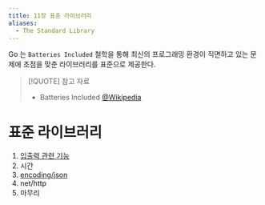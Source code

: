 ```yaml
---
title: 11장 표준 라이브러리
aliases:
  - The Standard Library
---
```


Go 는 `Batteries Included` 철학을 통해 최신의 프로그래밍 환경이 직면하고 있는 문제에 초점을 맞춘 라이브러리를 표준으로 제공한다.

> [!QUOTE] 참고 자료
>
> - Batteries Included [@Wikipedia](https://en.wikipedia.org/wiki/Batteries_Included)

# 표준 라이브러리

1. [입출력 관련 기능](11.1.md)
2. 시간
3. [encoding/json](11.3.md)
4. net/http
5. 마무리
